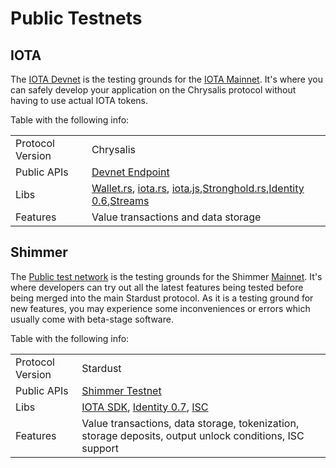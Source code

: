 # Public Testnets

## IOTA

The [IOTA Devnet](../endpoints/testnet.md) is the testing
grounds for the [IOTA Mainnet](mainnet.md). 
It's where you can safely develop your application on the Chrysalis protocol without having to use actual IOTA tokens.

Table with the following info:


|                  |                                                                                                                                                                                                                                                                                                                                                        |
|------------------|--------------------------------------------------------------------------------------------------------------------------------------------------------------------------------------------------------------------------------------------------------------------------------------------------------------------------------------------------------|
| Protocol Version | Chrysalis                                                                                                                                                                                                                                                                                                                                              |
| Public APIs      | [Devnet Endpoint](../endpoints/devnet.md)                                                                                                                                                                                                                                                                                                              |
| Libs             | [Wallet.rs](https://wiki.iota.org/wallet.rs/welcome/),  [iota.rs](https://wiki.iota.org/iota.rs/welcome/),  [iota.js](https://wiki.iota.org/iota.js/welcome/),[Stronghold.rs](https://wiki.iota.org/stronghold.rs/welcome/),[Identity 0.6](https://wiki.iota.org/identity.rs/introduction/),[Streams](https://wiki.iota.org/streams/introduction/) |
| Features         | Value transactions and data storage                                                                                                                                                                                                                                                                                                                    |


## Shimmer

The [Public test network](../endpoints/testnet.md) is the testing
grounds for the Shimmer [Mainnet](shimmer.md). It's where developers
can try out all the latest features being tested before being merged into the main Stardust protocol. As it is
a testing ground for new features, you may experience some inconveniences or errors which usually come with beta-stage
software.

Table with the following info:

|                  |                                                                                                                                                                                  |
|------------------|----------------------------------------------------------------------------------------------------------------------------------------------------------------------------------|
| Protocol Version | Stardust                                                                                                                                                                        |
| Public APIs      | [Shimmer Testnet](../endpoints/testnet.md)                                                                                                                                       |
| Libs             | [IOTA SDK](https://wiki.iota.org/iota-sdk/welcome/), [Identity 0.7](https://wiki.iota.org/identity.rs/0.7/introduction/), [ISC](https://wiki.iota.org/smart-contracts/overview/) |
| Features         | Value transactions, data storage, tokenization, storage deposits, output unlock conditions, ISC support                                                                          |
